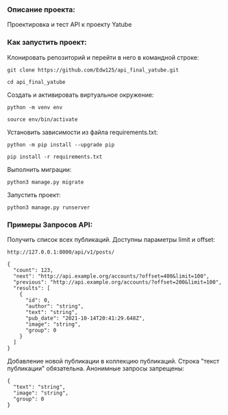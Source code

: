 ### Описание проекта:
Проектировка и тест API к проекту Yatube

### Как запустить проект:
Клонировать репозиторий и перейти в него в командной строке:
```
git clone https://github.com/Edw125/api_final_yatube.git
```
```
cd api_final_yatube
```
Cоздать и активировать виртуальное окружение:
```
python -m venv env
```
```
source env/bin/activate
```
Установить зависимости из файла requirements.txt:
```
python -m pip install --upgrade pip
```
```
pip install -r requirements.txt
```
Выполнить миграции:
```
python3 manage.py migrate
```
Запустить проект:
```
python3 manage.py runserver
```
### Примеры Запросов API:
Получить список всех публикаций. Доступны параметры limit и offset:
```
http://127.0.0.1:8000/api/v1/posts/
```
```
{
  "count": 123,
  "next": "http://api.example.org/accounts/?offset=400&limit=100",
  "previous": "http://api.example.org/accounts/?offset=200&limit=100",
  "results": [
    {
      "id": 0,
      "author": "string",
      "text": "string",
      "pub_date": "2021-10-14T20:41:29.648Z",
      "image": "string",
      "group": 0
    }
  ]
}
```
Добавление новой публикации в коллекцию публикаций. Строка "текст публикации" обязательна. Анонимные запросы запрещены:
```
{
  "text": "string",
  "image": "string",
  "group": 0
}
```